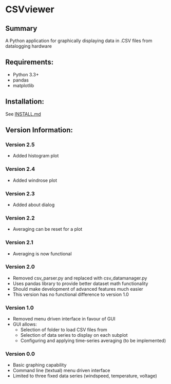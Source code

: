 CSVviewer
=========

## Summary
A Python application for graphically displaying data in .CSV files from datalogging hardware

## Requirements:
* Python 3.3+
* pandas
* matplotlib

## Installation:

See [INSTALL.md](http://www.github.com/re-innovation/CSVviewer/INSTALL.md)

## Version Information:

### Version 2.5
* Added histogram plot

### Version 2.4
* Added windrose plot

### Version 2.3
* Added about dialog

### Version 2.2
* Averaging can be reset for a plot

### Version 2.1
* Averaging is now functional

### Version 2.0
* Removed csv_parser.py and replaced with csv_datamanager.py
* Uses pandas library to provide better dataset math functionality
* Should make development of advanced features much easier
* This version has no functional difference to version 1.0

### Version 1.0
* Removed menu driven interface in favour of GUI
* GUI allows:
  * Selection of folder to load CSV files from
  * Selection of data series to display on each subplot
  * Configuring and applying time-series averaging (to be implemented)

### Version 0.0
* Basic graphing capability
* Command line (textual) menu driven interface
* Limited to three fixed data series (windspeed, temperature, voltage)

